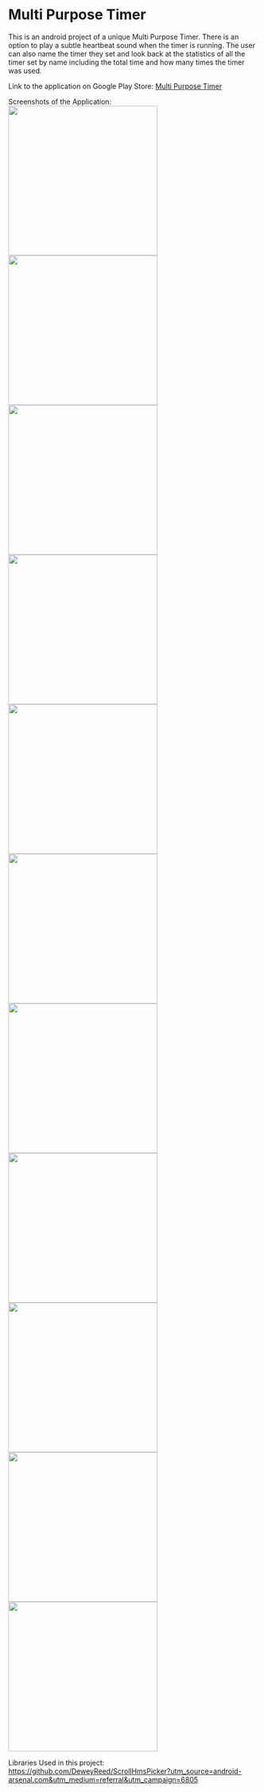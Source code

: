 # Multi Purpose Timer
This is an android project of a unique Multi Purpose Timer.
There is an option to play a subtle heartbeat sound when the timer is running.
The user can also name the timer they set and look back at the statistics of all the timer set by name including the total time and how many times the timer was used.

Link to the application on Google Play Store: <a href="https://play.google.com/store/apps/details?id=com.armcomptech.akash.simpletimer4">Multi Purpose Timer</a>

Screenshots of the Application:
<br>
<img src="https://github.com/akashmagnadia/Heartbeat-Timer/blob/master/Screenshots/Screenshot_20201017-134502.png" width="300">
<img src="https://github.com/akashmagnadia/Heartbeat-Timer/blob/master/Screenshots/Screenshot_20201017-134532.png" width="300">
<img src="https://github.com/akashmagnadia/Heartbeat-Timer/blob/master/Screenshots/Screenshot_20201017-134546.png" width="300">
<img src="https://github.com/akashmagnadia/Heartbeat-Timer/blob/master/Screenshots/Screenshot_20201017-134704.png" width="300">
<img src="https://github.com/akashmagnadia/Heartbeat-Timer/blob/master/Screenshots/Screenshot_20201017-134716.png" width="300">
<img src="https://github.com/akashmagnadia/Heartbeat-Timer/blob/master/Screenshots/Screenshot_20201017-134741.png" width="300">
<img src="https://github.com/akashmagnadia/Heartbeat-Timer/blob/master/Screenshots/Screenshot_20201017-134741.png" width="300">
<img src="https://github.com/akashmagnadia/Heartbeat-Timer/blob/master/Screenshots/Screenshot_20201017-134741.png" width="300">
<img src="https://github.com/akashmagnadia/Heartbeat-Timer/blob/master/Screenshots/Screenshot_20201017-134907.png" width="300">
<img src="https://github.com/akashmagnadia/Heartbeat-Timer/blob/master/Screenshots/Screenshot_20201017-134942.png" width="300">
<img src="https://github.com/akashmagnadia/Heartbeat-Timer/blob/master/Screenshots/Screenshot_20201017-135001.png" width="300">

Libraries Used in this project:
https://github.com/DeweyReed/ScrollHmsPicker?utm_source=android-arsenal.com&utm_medium=referral&utm_campaign=6805
